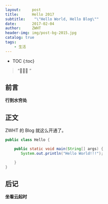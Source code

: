 ```yaml
---
layout:     post
title:      Hello 2017
subtitle:    "\"Hello World, Hello Blog\""
date:       2017-02-04
author:     ZWHT
header-img: img/post-bg-2015.jpg
catalog: true
tags:
    - 生活
---
```

* TOC
{:toc}

> “🙉🙉🙉 ”


## 前言
**行到水穷处**
## 正文
ZWHT 的 Blog 就这么开通了。

~~~ java
public class Hello {

    public static void main(String[] args) {
       System.out.println("Hello World!!!");

    }
}

~~~
## 后记
**坐看云起时**


